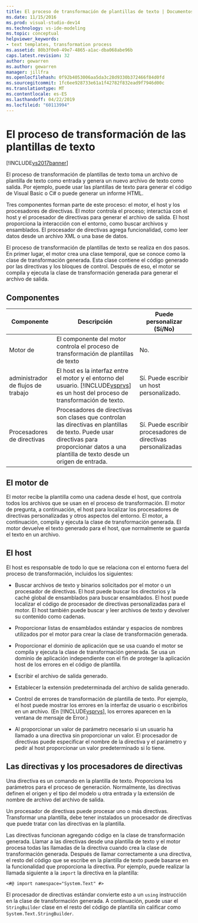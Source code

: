 ```yaml
---
title: El proceso de transformación de plantillas de texto | Documentos de Microsoft
ms.date: 11/15/2016
ms.prod: visual-studio-dev14
ms.technology: vs-ide-modeling
ms.topic: conceptual
helpviewer_keywords:
- text templates, transformation process
ms.assetid: 80b3f0e0-49e7-4865-a1ac-dba068abe96b
caps.latest.revision: 32
author: gewarren
ms.author: gewarren
manager: jillfra
ms.openlocfilehash: 0f92b4053006aa5da3c28d9330b372466f84d0fd
ms.sourcegitcommit: 1fc6ee928733e61a1f42782f832ead9f7946d00c
ms.translationtype: MT
ms.contentlocale: es-ES
ms.lasthandoff: 04/22/2019
ms.locfileid: "60113994"
---
```

# <a name="the-text-template-transformation-process"></a>El proceso de transformación de las plantillas de texto
[!INCLUDE[vs2017banner](../includes/vs2017banner.md)]

El proceso de transformación de plantillas de texto toma un archivo de plantilla de texto como entrada y genera un nuevo archivo de texto como salida. Por ejemplo, puede usar las plantillas de texto para generar el código de Visual Basic o C# o puede generar un informe HTML.  
  
 Tres componentes forman parte de este proceso: el motor, el host y los procesadores de directivas. El motor controla el proceso; interactúa con el host y el procesador de directivas para generar el archivo de salida. El host proporciona la interacción con el entorno, como buscar archivos y ensamblados. El procesador de directivas agrega funcionalidad, como leer datos desde un archivo XML o una base de datos.  
  
 El proceso de transformación de plantillas de texto se realiza en dos pasos. En primer lugar, el motor crea una clase temporal, que se conoce como la clase de transformación generada. Esta clase contiene el código generado por las directivas y los bloques de control. Después de eso, el motor se compila y ejecuta la clase de transformación generada para generar el archivo de salida.  
  
## <a name="components"></a>Componentes  
  
|Componente|Descripción|Puede personalizar (Sí/No)|  
|---------------|-----------------|------------------------------|  
|Motor de|El componente del motor controla el proceso de transformación de plantillas de texto|No.|  
|administrador de flujos de trabajo|El host es la interfaz entre el motor y el entorno del usuario. [!INCLUDE[vsprvs](../includes/vsprvs-md.md)] es un host del proceso de transformación de texto.|Sí. Puede escribir un host personalizado.|  
|Procesadores de directivas|Procesadores de directivas son clases que controlan las directivas en plantillas de texto. Puede usar directivas para proporcionar datos a una plantilla de texto desde un origen de entrada.|Sí. Puede escribir procesadores de directivas personalizadas|  
  
## <a name="the-engine"></a>El motor de  
 El motor recibe la plantilla como una cadena desde el host, que controla todos los archivos que se usan en el proceso de transformación. El motor de pregunta, a continuación, el host para localizar los procesadores de directivas personalizadas y otros aspectos del entorno. El motor, a continuación, compila y ejecuta la clase de transformación generada. El motor devuelve el texto generado para el host, que normalmente se guarda el texto en un archivo.  
  
## <a name="the-host"></a>El host  
 El host es responsable de todo lo que se relaciona con el entorno fuera del proceso de transformación, incluidos los siguientes:  
  
- Buscar archivos de texto y binarios solicitados por el motor o un procesador de directivas. El host puede buscar los directorios y la caché global de ensamblados para buscar ensamblados. El host puede localizar el código de procesador de directivas personalizadas para el motor. El host también puede buscar y leer archivos de texto y devolver su contenido como cadenas.  
  
- Proporcionar listas de ensamblados estándar y espacios de nombres utilizados por el motor para crear la clase de transformación generada.  
  
- Proporcionar el dominio de aplicación que se usa cuando el motor se compila y ejecuta la clase de transformación generada. Se usa un dominio de aplicación independiente con el fin de proteger la aplicación host de los errores en el código de plantilla.  
  
- Escribir el archivo de salida generado.  
  
- Establecer la extensión predeterminada del archivo de salida generado.  
  
- Control de errores de transformación de plantilla de texto. Por ejemplo, el host puede mostrar los errores en la interfaz de usuario o escribirlos en un archivo. (En [!INCLUDE[vsprvs](../includes/vsprvs-md.md)], los errores aparecen en la ventana de mensaje de Error.)  
  
- Al proporcionar un valor de parámetro necesario si un usuario ha llamado a una directiva sin proporcionar un valor. El procesador de directivas puede especificar el nombre de la directiva y el parámetro y pedir al host proporcionar un valor predeterminado si lo tiene.  
  
## <a name="directives-and-directive-processors"></a>Las directivas y los procesadores de directivas  
 Una directiva es un comando en la plantilla de texto. Proporciona los parámetros para el proceso de generación. Normalmente, las directivas definen el origen y el tipo del modelo u otra entrada y la extensión de nombre de archivo del archivo de salida.  
  
 Un procesador de directivas puede procesar uno o más directivas. Transformar una plantilla, debe tener instalados un procesador de directivas que puede tratar con las directivas en la plantilla.  
  
 Las directivas funcionan agregando código en la clase de transformación generada. Llamar a las directivas desde una plantilla de texto y el motor procesa todas las llamadas de la directiva cuando crea la clase de transformación generada. Después de llamar correctamente a una directiva, el resto del código que se escribe en la plantilla de texto puede basarse en la funcionalidad que proporciona la directiva. Por ejemplo, puede realizar la llamada siguiente a la `import` la directiva en la plantilla:  
  
 `<#@ import namespace="System.Text" #>`  
  
 El procesador de directivas estándar convierte esto a un `using` instrucción en la clase de transformación generada. A continuación, puede usar el `StringBuilder` clase en el resto del código de plantilla sin calificar como `System.Text.StringBuilder`.
